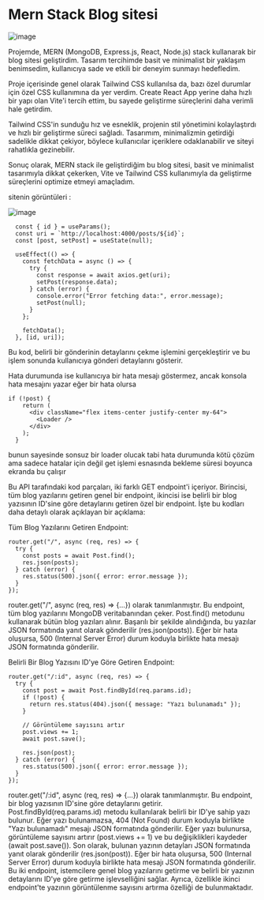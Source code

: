 # Mern Stack Blog sitesi

![image](https://github.com/Danilis567/mern-blog-app/assets/134603964/28370545-215b-410d-b252-70b7e2d12769)

Projemde, MERN (MongoDB, Express.js, React, Node.js) stack kullanarak bir blog sitesi geliştirdim. Tasarım tercihimde basit ve minimalist bir yaklaşım benimsedim, kullanıcıya sade ve etkili bir deneyim sunmayı hedefledim.

Proje içerisinde genel olarak Tailwind CSS kullanılsa da, bazı özel durumlar için özel CSS kullanımına da yer verdim. Create React App yerine daha hızlı bir yapı olan Vite'i tercih ettim, bu sayede geliştirme süreçlerini daha verimli hale getirdim.

Tailwind CSS'in sunduğu hız ve esneklik, projenin stil yönetimini kolaylaştırdı ve hızlı bir geliştirme süreci sağladı. Tasarımım, minimalizmin getirdiği sadelikle dikkat çekiyor, böylece kullanıcılar içeriklere odaklanabilir ve siteyi rahatlıkla gezinebilir.

Sonuç olarak, MERN stack ile geliştirdiğim bu blog sitesi, basit ve minimalist tasarımıyla dikkat çekerken, Vite ve Tailwind CSS kullanımıyla da geliştirme süreçlerini optimize etmeyi amaçladım.



sitenin görüntüleri :

![image](https://github.com/Danilis567/mern-blog-app/assets/134603964/e0497121-ade1-42c2-ad69-ba3b59c979e6)

```
  const { id } = useParams();
  const uri = `http://localhost:4000/posts/${id}`;
  const [post, setPost] = useState(null);

  useEffect(() => {
    const fetchData = async () => {
      try {
        const response = await axios.get(uri);
        setPost(response.data);
      } catch (error) {
        console.error("Error fetching data:", error.message);
        setPost(null);
      }
    };

    fetchData();
  }, [id, uri]);
```

Bu kod, belirli bir gönderinin detaylarını çekme işlemini gerçekleştirir ve bu işlem sonunda kullanıcıya gönderi detaylarını gösterir.

Hata durumunda ise kullanıcıya bir hata mesajı göstermez, ancak konsola hata mesajını yazar eğer bir hata olursa 

```
if (!post) {
    return (
      <div className="flex items-center justify-center my-64">
        <Loader />
      </div>
    );
  }
```

bunun sayesinde sonsuz bir loader olucak tabi hata durumunda kötü çözüm ama sadece hatalar için değil get işlemi esnasında bekleme süresi boyunca ekranda bu çalışır 


Bu API tarafındaki kod parçaları, iki farklı GET endpoint'i içeriyor. Birincisi, tüm blog yazılarını getiren genel bir endpoint, ikincisi ise belirli bir blog yazısının ID'sine göre detaylarını getiren özel bir endpoint. İşte bu kodları daha detaylı olarak açıklayan bir açıklama:

Tüm Blog Yazılarını Getiren Endpoint:

```
router.get("/", async (req, res) => {
  try {
    const posts = await Post.find();
    res.json(posts);
  } catch (error) {
    res.status(500).json({ error: error.message });
  }
});
```

router.get("/", async (req, res) => {...}) olarak tanımlanmıştır.
Bu endpoint, tüm blog yazılarını MongoDB veritabanından çeker.
Post.find() metodunu kullanarak bütün blog yazıları alınır.
Başarılı bir şekilde alındığında, bu yazılar JSON formatında yanıt olarak gönderilir (res.json(posts)).
Eğer bir hata oluşursa, 500 (Internal Server Error) durum koduyla birlikte hata mesajı JSON formatında gönderilir.

Belirli Bir Blog Yazısını ID'ye Göre Getiren Endpoint:

```
router.get("/:id", async (req, res) => {
  try {
    const post = await Post.findById(req.params.id);
    if (!post) {
      return res.status(404).json({ message: "Yazı bulunamadı" });
    }

    // Görüntüleme sayısını artır
    post.views += 1;
    await post.save();

    res.json(post);
  } catch (error) {
    res.status(500).json({ error: error.message });
  }
});
```

router.get("/:id", async (req, res) => {...}) olarak tanımlanmıştır.
Bu endpoint, bir blog yazısının ID'sine göre detaylarını getirir.
Post.findById(req.params.id) metodu kullanılarak belirli bir ID'ye sahip yazı bulunur.
Eğer yazı bulunamazsa, 404 (Not Found) durum koduyla birlikte "Yazı bulunamadı" mesajı JSON formatında gönderilir.
Eğer yazı bulunursa, görüntüleme sayısını artırır (post.views += 1) ve bu değişiklikleri kaydeder (await post.save()).
Son olarak, bulunan yazının detayları JSON formatında yanıt olarak gönderilir (res.json(post)).
Eğer bir hata oluşursa, 500 (Internal Server Error) durum koduyla birlikte hata mesajı JSON formatında gönderilir.
Bu iki endpoint, istemcilere genel blog yazılarını getirme ve belirli bir yazının detaylarını ID'ye göre getirme işlevselliğini sağlar. Ayrıca, özellikle ikinci endpoint'te yazının görüntülenme sayısını artırma özelliği de bulunmaktadır.
